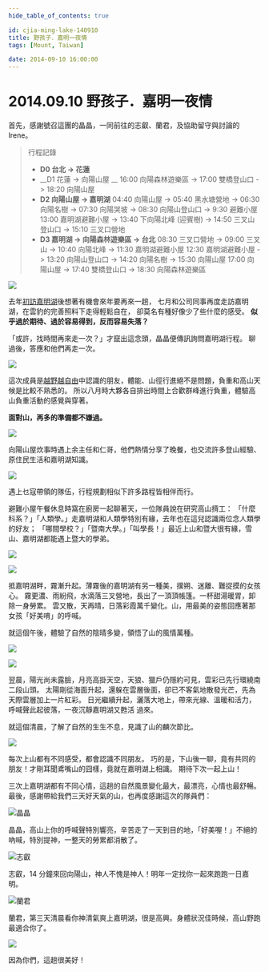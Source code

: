 ```yaml
---
hide_table_of_contents: true

id: cjia-ming-lake-140910
title: 野孩子．嘉明一夜情
tags: [Mount, Taiwan]

date: 2014-09-10 16:00:00
---
```


2014.09.10 野孩子．嘉明一夜情
=========================

首先，感謝號召這團的晶晶，一同前往的志叡、蘭君，及協助留守與討論的 Irene。

> 行程記錄
> - __D0 台北 -> 花蓮__
> - __D1 花蓮 -> 向陽山屋  __
>    16:00 向陽森林遊樂區 -> 17:00 雙橋登山口 -> 18:20 向陽山屋
> - __D2 向陽山屋 -> 嘉明湖__
>    04:40 向陽山屋 -> 05:40 黑水塘營地 -> 06:30 向陽名樹 ->
>    07:30 向陽哭坡 -> 08:30 向陽山登山口 -> 9:30 避難小屋
>    13:00 嘉明湖避難小屋 -> 13:40 下向陽北峰 (迎賓樹) ->
>    14:50 三叉山登山口 -> 15:10 三叉口營地
> - __D3 嘉明湖 -> 向陽森林遊樂區 -> 台北__
>    08:30 三叉口營地 -> 09:00 三叉山 -> 10:40 向陽北峰 -> 11:30 嘉明湖避難小屋
>    12:30 嘉明湖避難小屋 -> 13:20 向陽山登山口 -> 14:20 向陽名樹 -> 15:30 向陽山屋
>    17:00 向陽山屋 -> 17:40 雙橋登山口 -> 18:30 向陽森林遊樂區

![](https://fbcdn-sphotos-e-a.akamaihd.net/hphotos-ak-xpa1/t31.0-8/10659011_10201447518148302_4896616656570241860_o.jpg)

去年[初訪嘉明湖](http://goo.gl/63nY6)後想著有機會來年要再來一趟，
七月和公司同事再度走訪嘉明湖，在雲豹的完善照料下走得輕鬆自在，
卻莫名有種好像少了些什麼的感受。
__似乎過於期待、過於容易得到，反而容易失落？__

「或許，找時間再來走一次？」才竄出這念頭，晶晶便傳訊詢問嘉明湖行程。
聊過後，答應和他們再走一次。

![](https://fbcdn-sphotos-g-a.akamaihd.net/hphotos-ak-xfa1/t31.0-8/10704404_10201446969054575_1198647395727025590_o.jpg)

這次成員是[越野越自由](http://goo.gl/5aYpc)中認識的朋友，體能、山徑行進絕不是問題，負重和高山天候是比較不熟悉的。
所以八月時大夥各自排出時間上合歡群峰進行負重，體驗高山負重活動的感覺與穿著。

__面對山，再多的準備都不嫌過。__

![](https://fbcdn-sphotos-a-a.akamaihd.net/hphotos-ak-xap1/t31.0-8/10648331_10201446971134627_1236288816780657537_o.jpg)

向陽山屋炊事時遇上余主任和仁哥，他們熱情分享了晚餐，也交流許多登山經驗、原住民生活和嘉明湖知識。

![](https://fbcdn-sphotos-b-a.akamaihd.net/hphotos-ak-xap1/v/t1.0-9/10614229_10201466159414322_31660901123188531_n.jpg?oh=512d7c3fbbf6cc10685a7c5feb87a0d5&oe=548B2421&__gda__=1422496765_427b2b80a67efab580ea0fdfc52d2bc3)

遇上乜寇帶領的隊伍，行程規劃相似下許多路程皆相伴而行。

避難小屋午餐休息時窩在廚房一起聊著天，一位隊員說在研究高山揹工：
「什麼科系？」「人類學。」走嘉明湖和人類學特別有緣，去年也在這兒認識兩位念人類學的好友；
「哪間學校？」「暨南大學。」「叫學長！」最近上山和暨大很有緣，雪山、嘉明湖都能遇上暨大的學弟。

![](https://fbcdn-sphotos-c-a.akamaihd.net/hphotos-ak-xap1/t31.0-8/10661876_10201447515268230_657734775143372696_o.jpg)

![](https://scontent-b-pao.xx.fbcdn.net/hphotos-xpf1/t31.0-8/10633464_10201447515068225_555453749255313787_o.jpg)

抵嘉明湖畔，霧漸升起。薄霧後的嘉明湖有另一種美，撲朔、迷離、難捉摸的女孩心。
霧更濃、雨紛飛，水滴落三叉營地，長出了一頂頂帳篷。一杯甜湯暖胃，卸除一身勞累。
雲又散，天再晴，日落彩霞萬千變化。山，用最美的姿態回應著那女孩「好美唷」的呼喊。

就這個午後，體驗了自然的陰晴多變，領悟了山的風情萬種。

![](https://fbcdn-sphotos-g-a.akamaihd.net/hphotos-ak-xaf1/t31.0-8/1519105_10201447516868270_2046792600119904314_o.jpg)

![](https://scontent-a-pao.xx.fbcdn.net/hphotos-xfa1/l/t31.0-8/10688168_10201447517348282_4334429766609982648_o.jpg)

翌晨，陽光尚未露臉，月亮高掛天空，天狼、獵戶仍隱約可見，雲彩已先行環繞南二段山頭。
太陽剛從海面升起，還躲在雲層後面，卻已不客氣地散發光芒，先為天際雲層加上一片紅彩。
日光繼續升起，灑落大地上，帶來光線、溫暖和活力，呼喊聲此起彼落，一夜沉靜嘉明湖又甦活  過來。

就這個清晨，了解了自然的生生不息，見識了山的麟次節比。

![](https://fbcdn-sphotos-h-a.akamaihd.net/hphotos-ak-xpa1/t31.0-8/10517606_10201447516028249_5176629091958032702_o.jpg)

每次上山都有不同感受，都會認識不同朋友。
巧的是，下山後一聊，竟有共同的朋友！才剛耳聞鳶嘴山的囧樣，竟就在嘉明湖上相識。
期待下次一起上山！

三次上嘉明湖都有不同心情，這趟的自然風景變化最大，最漂亮，心情也最舒暢。
最後，感謝帶給我們三天好天氣的山，也再度感謝這次的隊員們：

![晶晶](https://fbcdn-sphotos-d-a.akamaihd.net/hphotos-ak-xap1/t31.0-8/10683454_10201446971574638_9043420881050324068_o.jpg)

晶晶，高山上你的呼喊聲特別響亮，辛苦走了一天到目的地，「好美喔！」不絕的吶喊，特別提神，一整天的勞累都消散了。

![志叡](https://fbcdn-sphotos-b-a.akamaihd.net/hphotos-ak-xpa1/t31.0-8/10644641_10201446971934647_8417914295503043055_o.jpg)

志叡，14 分鐘來回向陽山，神人不愧是神人！明年一定找你一起來跑跑一日嘉明。

![蘭君](https://scontent-b-pao.xx.fbcdn.net/hphotos-xap1/t31.0-8/1501092_10201446971534637_8194273842315458512_o.jpg)

蘭君，第三天清晨看你神清氣爽上嘉明湖，很是高興。身體狀況佳時候，高山野跑最適合你了。

![](https://scontent-b-pao.xx.fbcdn.net/hphotos-xap1/v/t1.0-9/10645247_10201474350939105_7756723482882107714_n.jpg?oh=65fd00ab9bdb07618537109b77345973&oe=54CDB397)

因為你們，這趟很美好！
